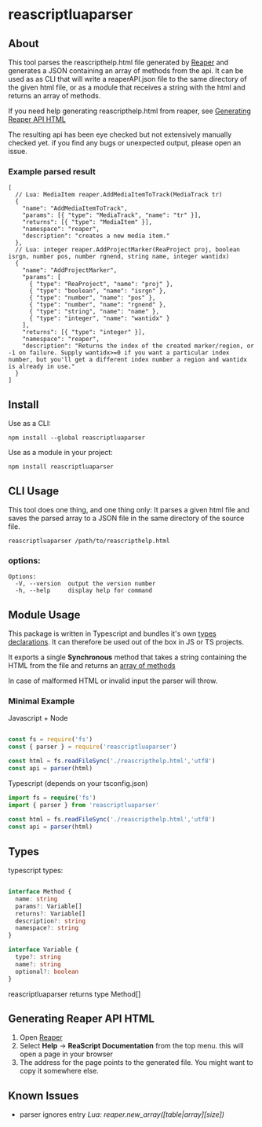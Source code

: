 # reascriptluaparser

## About

This tool parses the reascripthelp.html file generated by [Reaper](https://www.reaper.fm/) and generates a JSON containing an array of methods from the api. It can be used as as CLI that will write a reaperAPI.json file to the same directory of the given html file, or as a module that receives a string with the html and returns an array of methods. 

If you need help generating reascripthelp.html from reaper, see [Generating Reaper API HTML](#generating-reaper-api-html)

The resulting api has been eye checked but not extensively manually checked yet. if you find any bugs or unexpected output, please open an issue.

### Example parsed result

```jsonc
[
  // Lua: MediaItem reaper.AddMediaItemToTrack(MediaTrack tr)
  {
    "name": "AddMediaItemToTrack",
    "params": [{ "type": "MediaTrack", "name": "tr" }],
    "returns": [{ "type": "MediaItem" }],
    "namespace": "reaper",
    "description": "creates a new media item."
  },
  // Lua: integer reaper.AddProjectMarker(ReaProject proj, boolean isrgn, number pos, number rgnend, string name, integer wantidx)
  {
    "name": "AddProjectMarker",
    "params": [
      { "type": "ReaProject", "name": "proj" },
      { "type": "boolean", "name": "isrgn" },
      { "type": "number", "name": "pos" },
      { "type": "number", "name": "rgnend" },
      { "type": "string", "name": "name" },
      { "type": "integer", "name": "wantidx" }
    ],
    "returns": [{ "type": "integer" }],
    "namespace": "reaper",
    "description": "Returns the index of the created marker/region, or -1 on failure. Supply wantidx>=0 if you want a particular index number, but you'll get a different index number a region and wantidx is already in use."
  }
]
```

## Install

Use as a CLI:

```
npm install --global reascriptluaparser
```

Use as a module in your project:

```
npm install reascriptluaparser
```

## CLI Usage

This tool does one thing, and one thing only: It parses a given html file and saves the parsed array to a JSON file in the same directory of the source file. 

```
reascriptluaparser /path/to/reascripthelp.html 
```

### options:

```
Options:
  -V, --version  output the version number
  -h, --help     display help for command
```

## Module Usage

This package is written in Typescript and bundles it's own [types declarations](#types). It can therefore be used out of the box in JS or TS projects.

It exports a single **Synchronous** method that takes a string containing the HTML from the file and returns an [array of methods](#example-parsed-result)

In case of malformed HTML or invalid input the parser will throw.

### Minimal Example

Javascript + Node
```javascript

const fs = require('fs')
const { parser } = require('reascriptluaparser')

const html = fs.readFileSync('./reascripthelp.html','utf8')
const api = parser(html)

```

Typescript (depends on your tsconfig.json)
```typescript
import fs = require('fs')
import { parser } from 'reascriptluaparser'
 
const html = fs.readFileSync('./reascripthelp.html','utf8')
const api = parser(html)
```

## Types

typescript types: 

```typescript

interface Method {
  name: string
  params?: Variable[]
  returns?: Variable[]
  description?: string
  namespace?: string
}

interface Variable {
  type?: string
  name?: string
  optional?: boolean
}

```

reascriptluaparser returns type Method[]

## Generating Reaper API HTML

1. Open [Reaper](https://www.reaper.fm/)
2. Select **Help** -> **ReaScript Documentation** from the top menu. this will open a page in your browser
3. The address for the page points to the generated file. You might want to copy it somewhere else.


## Known Issues

- parser ignores entry *Lua: reaper.new_array([table|array][size])* 